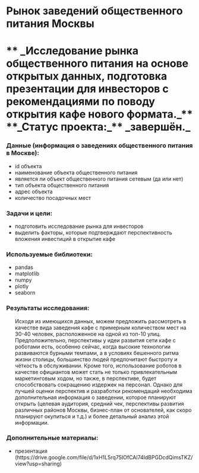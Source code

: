 <h1> Рынок заведений общественного питания Москвы <h1>
    ** _Исследование рынка общественного питания на основе открытых данных, подготовка презентации для инвесторов с рекомендациями по поводу открытия кафе нового формата._**
    **_Статус проекта:_** _завершён._

<h3> Данные (информация о заведениях общественного питания в Москве): </h3>
    <ul>
        <li> id объекта </li>
        <li> наименование объекта общественного питания </li> 
        <li> является ли объект общественного питания сетевым (да или нет) </li>
        <li> тип объекта общественного питания </li>
        <li> адрес объекта </li>
        <li> количество посадочных мест </li>
    </ul> 
    
<h3> Задачи и цели: </h3>
    <ul>
        <li> подготовить исследование рынка для инвесторов </li>
        <li> выделить факторы, которые подтверждают перспективность вложения инвестиций в открытие кафе </li> 
    </ul>

<h3> Используемые библиотеки: </h3>
    <ul>
        <li> pandas </li>
        <li> matplotlib </li>
        <li> numpy </li>
        <li> plotly </li>
        <li> seaborn </li>
    </ul>
    
<h3> Результаты исследования: </h3>
    <ul> 
         Исходя из имеющихся данных, можем предложить рассмотреть в качестве вида заведения кафе с примерным количеством мест на 30-40 человек, расположенное на одной из топ-10 улиц. Предположительно, перспективы у идеи развития сети кафе с роботами есть, особенно сейчас, когда высокие технологии развиваются бурными темпами, а в условиях бешенного ритма жизни столицы, большинство людей предпочитают быстроту и чёткость в обслуживании. Кроме того, использование роботов в качестве официантов может стать не только привлекательным маркетинговым ходом, но также, в перспективе, будет способствовать сокращению издержек на персонал. Однако для лучшей оценки перспектив и разработки рекомендаций необходима дополнительная информация о заведении, которое планируют открыть (целевая аудитория, средний чек, перспективы развития различных районов Москвы, бизнес-план от основателей, как скоро планируют окупиться и т.д.) и более детальный анализ этой информации. 
    </ul>  
    
    
<h3> Дополнительные материалы: </h3>
    <ul>
        <li> презентация (https://drive.google.com/file/d/1xH1L5rq75IOfCAl74IdBPGDcdQimsTKZ/view?usp=sharing) </li>
    </ul>